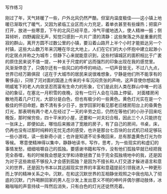写作练习

刚过了年，天气转暖了一些，户外北风仍然严酷，但室内温度极佳——这小镇上地暖已渐取代了暖气，又因为紧临工业区而火力充足，着单衣甚至有些燥热；把窗户打开，放进一些寒意，下午的北风已经平息，冷气平缓地透入，使人精神一振；侧耳倾听，四野阗寂无声，知觉只感到一片片广漠的清静：这些聚落之外是重重的荒寂的群山，离开方圆不过数公里的小镇，要沿着山路开上半个小时才能抵达另一个村镇，这些大山数万年来沉睡在华北大地上，人们在它们的大小怀抱中建立起渺小的定居点并称之为城市；但静下心来就能意识到，这些村镇城区的面积相比于广袤的原住民来说不值一提，一种关于尺度的旷远而强烈的印象出现在我的感觉里。
风渐渐停息了，只偶尔还有一些风口的呼呼的响动，一切声音皆无，不过八九点，世界已经万籁俱寂（这在于大城市的居民来说很难想象，宁静是他们所不能享有的奢侈品），只除了河对面的国道上传来的卡车沉闷贲张的声响，这声音使你想起海明威笔下的老人内敛坚忍而富有生命力的形象，它们是此刻人类在群山中唯一的活动的象征，在塞北一月积雪的夜晚，没有一位行人会在马路上停留。
对面楼房闲散地亮着几户灯光，大部分是白色，但也有极少的一些黄色。黄色灯光实在是一个极佳的怀旧命题，数不清有多少日子，放学回家时看见那老旧楼房阳台上的昏黄色灯光，那表明有两个老人在经过了一天的辛劳之后，仍然在等他们的小孙子回来吃晚饭，那时候穷些，四十平米的小屋，还要和一对夫妇合租，因此三个人只能挤在一张床上，即便如此，哪怕后来搬进了宽敞的房子，有了自己的房间，书桌，床，仍再也没有过那时纯粹的无忧无虑的感受，也许是那台七百块的台式机已经足够玩一些小游戏，读一些新奇小说；也许是知道不论多晚回来，总有那盏黄色灯光为你等候。
寒意使精神得以集中，静静地读书，写作，思考，为一些现实的和虚幻的事情发愁，细细咀嚼自己的孤独。要感谢书籍和写作，没有他们孤独早就已经把我完全吞噬，有的时候我会想是文学和诗歌拯救了处于完全孤独境地中的我，还是因为对于这些故纸不够投入才会感到孤独？是因为不擅长和人打交道才躲进语言和意义的世界，还是因为书本以其远超现实世界的丰富和意蕴提前引领我进入一种更形而上学的精神关系之中。沉默，在和这沉默世界的互相静坐观照之中我也陷入了彻底的沉默，门外喝醉回家的男人在沙发上发出意义不明的呻吟并偶尔挪动肢体，冰箱嗡嗡的声音持续一阵然后消失，只有白色的灯光还徒然亮着。
